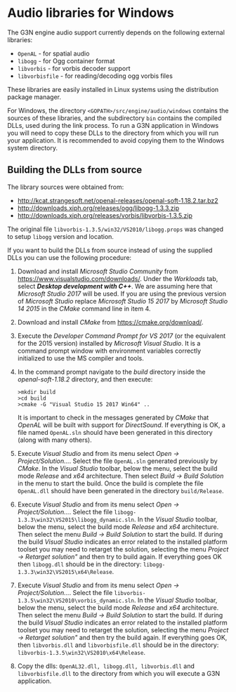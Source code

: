 # Audio libraries for Windows

The G3N engine audio support currently depends on the following external libraries:

- `OpenAL`        - for spatial audio
- `libogg`        - for Ogg container format
- `libvorbis`     - for vorbis decoder support
- `libvorbisfile` - for reading/decoding ogg vorbis files

These libraries are easily installed in Linux systems using the distribution package manager.

For Windows, the directory `<GOPATH>/src/engine/audio/windows`
contains the sources of these libraries, and the subdirectory `bin` contains the compiled DLLs,
used during the link process. To run a G3N application in Windows you will need
to copy these DLLs to the directory from which you will run your application.
It is recommended to avoid copying them to the Windows system directory.

## Building the DLLs from source

The library sources were obtained from:
- http://kcat.strangesoft.net/openal-releases/openal-soft-1.18.2.tar.bz2
- http://downloads.xiph.org/releases/ogg/libogg-1.3.3.zip
- http://downloads.xiph.org/releases/vorbis/libvorbis-1.3.5.zip

The original file `libvorbis-1.3.5/win32/VS2010/libogg.props` was changed to setup
`libogg` version and location.

If you want to build the DLLs from source instead of using the supplied DLLs you
can use the following procedure:

1. Download and install *Microsoft Studio Community* from https://www.visualstudio.com/downloads/.
   Under the *Workloads* tab, select ***Desktop development with C++***.
   We are assuming here that *Microsoft Studio 2017* will be used. If you are using the previous
   version of *Microsoft Studio* replace *Microsoft Studio 15 2017* by *Microsoft Studio 14 2015*
   in the *CMake* command line in item 4.

2. Download and install *CMake* from https://cmake.org/download/.

3. Execute the *Developer Command Prompt for VS 2017* (or the equivalent for the 2015 version)
   installed by *Microsoft Visual Studio*.
   It is a command prompt window with environment variables correctly initialized to use
   the MS compiler and tools.

4. In the command prompt navigate to the *build* directory inside the *openal-soft-1.18.2* directory, and then execute:
   ```
   >mkdir build
   >cd build
   >cmake -G "Visual Studio 15 2017 Win64" ..
   ``` 
  
   It is important to check in the messages generated by *CMake* that *OpenAL* will be built
   with support for *DirectSound*.
   If everything is OK, a file named `OpenAL.sln` should have been generated in this
   directory (along with many others).

5. Execute *Visual Studio* and from its menu select *Open -> Project/Solution...*.
   Select the file `OpenAL.sln` generated previously by *CMake*.
   In the *Visual Studio* toolbar, below the menu, select the build mode *Release*
   and *x64* architecture.
   Then select *Build -> Build Solution* in the menu to start the build.
   Once the build is complete the file `OpenAL.dll` should have been generated in the directory `build/Release`.
    
6. Execute *Visual Studio* and from its menu select *Open -> Project/Solution...*.
   Select the file `libogg-1.3.3\win32\VS2015\libogg_dynamic.sln`.
   In the *Visual Studio* toolbar, below the menu, select the build mode *Release*
   and *x64* architecture.
   Then select the menu *Build -> Build Solution* to start the build.
   If during the build *Visual Studio* indicates an error related to
   the installed platform toolset you may need to retarget the solution,
   selecting the menu *Project -> Retarget solution"* and then try to build again.
   If everything goes OK then `libogg.dll` should be in the directory:
   `libogg-1.3.3\win32\VS2015\x64\Release`.

7. Execute *Visual Studio* and from its menu select *Open -> Project/Solution...*.
   Select the file `libvorbis-1.3.5\win32\VS2010\vorbis_dynamic.sln`.
   In the *Visual Studio* toolbar, below the menu, select the build mode *Release*
   and *x64* architecture.
   Then select the menu *Build -> Build Solution* to start the build.
   If during the build *Visual Studio* indicates an error related to
   the installed platform toolset you may need to retarget the solution,
   selecting the menu *Project -> Retarget solution"* and then try the build again.
   If everything goes OK, then `libvorbis.dll` and `libvorbisfile.dll` should be in the directory:
   `libvorbis-1.3.5\win32\VS2010\x64\Release`.

8. Copy the dlls: `OpenAL32.dll, libogg.dll, libvorbis.dll` and `libvorbisfile.dll`
   to the directory from which you will execute a G3N application.


